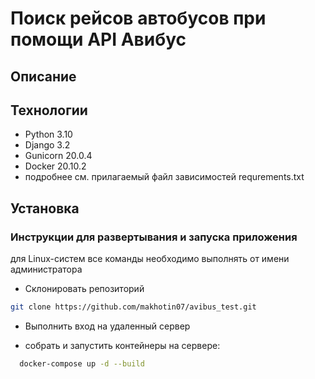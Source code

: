 # Поиск рейсов автобусов при помощи API Авибус

## Описание

## Технологии
 - Python 3.10
 - Django 3.2
 - Gunicorn 20.0.4
 - Docker 20.10.2
 - подробнее см. прилагаемый файл зависимостей requrements.txt
## Установка


### Инструкции для развертывания и запуска приложения
для Linux-систем все команды необходимо выполнять от имени администратора
- Склонировать репозиторий
```bash
git clone https://github.com/makhotin07/avibus_test.git
```
- Выполнить вход на удаленный сервер

- собрать и запустить контейнеры на сервере:
```bash
  docker-compose up -d --build
```

